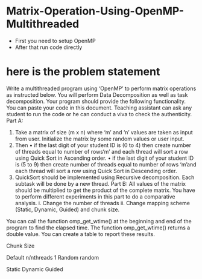 # Matrix-Operation-Using-OpenMP-Multithreaded
 
- First you need to setup OpenMP
- After that run code directly

# here is the problem statement
Write a multithreaded program using ‘OpenMP’ to perform matrix operations as instructed below. You
will perform Data Decomposition as well as task decomposition. Your program should provide the
following functionality. You can paste your code in this document. Teaching assistant can ask any student
to run the code or he can conduct a viva to check the authenticity.
Part A:
1. Take a matrix of size (m x n) where ‘m’ and ‘n’ values are taken as input from user. Initialize the
matrix by some random values or user input.
2. Then
• if the last digit of your student ID is (0 to 4) then create number of threads equal to number of
rows‘m’ and each thread will sort a row using Quick Sort in Ascending order.
• if the last digit of your student ID is (5 to 9) then create number of threads equal to number of
rows ‘m’and each thread will sort a row using Quick Sort in Descending order.
3. QuickSort should be implemented using Recursive decomposition. Each subtask will be done by a new
thread.
Part B:
All values of the matrix should be multiplied to get the product of the complete matrix. You have to
perform different experiments in this part to do a comparative analysis.
i. Change the number of threads
ii. Change mapping scheme (Static, Dynamic, Guided) and chunk size.

You can call the function omp_get_wtime() at the beginning and end of the program to find the elapsed
time. The function omp_get_wtime() returns a double value. You can create a table to report these results.

Chunk Size

Default n/nthreads 1 Random random

Static
Dynamic
Guided
